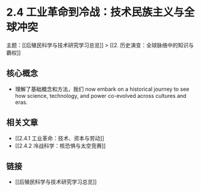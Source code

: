 # 2.4 工业革命到冷战：技术民族主义与全球冲突

主题：[[后殖民科学与技术研究学习总览]] > [[2. 历史演变：全球脉络中的知识与霸权]]

## 核心概念

- 理解了基础概念和方法，我们 now embark on a historical journey to see how science, technology, and power co-evolved across cultures and eras.

## 相关文章

- [[2.4.1 工业革命：技术、资本与劳动]]
- [[2.4.2 冷战科学：核恐惧与太空竞赛]]

## 链接

- [[后殖民科学与技术研究学习总览]]
